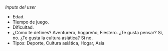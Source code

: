 *Inputs del user*
- Edad.
- Tiempo de juego.
- Dificultad.
- ¿Cómo te defines? Aventurero, hogareño, Fiestero.
  ¿Te gusta pensar? Sí, no.
  ¿Te gusta la cultura asiática? Si no.
- Tipos: Deporte, Cultura asiática, Hogar, Asia